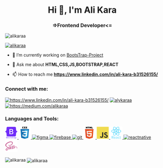 <h1 align="center">Hi 👋, I'm Ali Kara</h1>
<h3 align="center">=>Frontend Developer<=</h3>

<p align="left"> <img src="https://komarev.com/ghpvc/?username=alikaraa&label=Profile%20views&color=0e75b6&style=flat" alt="alikaraa" /> </p>

<p align="left"> <a href="https://github.com/ryo-ma/github-profile-trophy"><img src="https://github-profile-trophy.vercel.app/?username=alikaraa" alt="alikaraa" /></a> </p>

- 🔭 I’m currently working on [BootsTrap-Project](https://github.com/alikaraa/BootsTrap-Project)

- 💬 Ask me about **HTML,CSS,JS,BOOTSTRAP,REACT**

- 📫 How to reach me **https://www.linkedin.com/in/ali-kara-b31526155/**

<h3 align="left">Connect with me:</h3>
<p align="left">
<a href="https://linkedin.com/in/https://www.linkedin.com/in/ali-kara-b31526155/" target="blank"><img align="center" src="https://cdn.jsdelivr.net/npm/simple-icons@3.0.1/icons/linkedin.svg" alt="https://www.linkedin.com/in/ali-kara-b31526155/" height="30" width="40" /></a>
<a href="https://instagram.com/alykaraa" target="blank"><img align="center" src="https://cdn.jsdelivr.net/npm/simple-icons@3.0.1/icons/instagram.svg" alt="alykaraa" height="30" width="40" /></a>
<a href="https://medium.com/https://medium.com/alikaraa" target="blank"><img align="center" src="https://cdn.jsdelivr.net/npm/simple-icons@3.0.1/icons/medium.svg" alt="https://medium.com/alikaraa" height="30" width="40" /></a>
</p>

<h3 align="left">Languages and Tools:</h3>
<p align="left"> <a href="https://getbootstrap.com" target="_blank"> <img src="https://raw.githubusercontent.com/devicons/devicon/master/icons/bootstrap/bootstrap-plain-wordmark.svg" alt="bootstrap" width="40" height="40"/> </a> <a href="https://www.w3schools.com/css/" target="_blank"> <img src="https://raw.githubusercontent.com/devicons/devicon/master/icons/css3/css3-original-wordmark.svg" alt="css3" width="40" height="40"/> </a> <a href="https://www.figma.com/" target="_blank"> <img src="https://www.vectorlogo.zone/logos/figma/figma-icon.svg" alt="figma" width="40" height="40"/> </a> <a href="https://firebase.google.com/" target="_blank"> <img src="https://www.vectorlogo.zone/logos/firebase/firebase-icon.svg" alt="firebase" width="40" height="40"/> </a> <a href="https://git-scm.com/" target="_blank"> <img src="https://www.vectorlogo.zone/logos/git-scm/git-scm-icon.svg" alt="git" width="40" height="40"/> </a> <a href="https://www.w3.org/html/" target="_blank"> <img src="https://raw.githubusercontent.com/devicons/devicon/master/icons/html5/html5-original-wordmark.svg" alt="html5" width="40" height="40"/> </a> <a href="https://developer.mozilla.org/en-US/docs/Web/JavaScript" target="_blank"> <img src="https://raw.githubusercontent.com/devicons/devicon/master/icons/javascript/javascript-original.svg" alt="javascript" width="40" height="40"/> </a> <a href="https://reactjs.org/" target="_blank"> <img src="https://raw.githubusercontent.com/devicons/devicon/master/icons/react/react-original-wordmark.svg" alt="react" width="40" height="40"/> </a> <a href="https://reactnative.dev/" target="_blank"> <img src="https://reactnative.dev/img/header_logo.svg" alt="reactnative" width="40" height="40"/> </a> <a href="https://sass-lang.com" target="_blank"> <img src="https://raw.githubusercontent.com/devicons/devicon/master/icons/sass/sass-original.svg" alt="sass" width="40" height="40"/> </a> </p>

<p><img align="left" src="https://github-readme-stats.vercel.app/api/top-langs?username=alikaraa&show_icons=true&locale=en&layout=compact" alt="alikaraa" /></p>

<p>&nbsp;<img align="center" src="https://github-readme-stats.vercel.app/api?username=alikaraa&show_icons=true&locale=en" alt="alikaraa" /></p>
